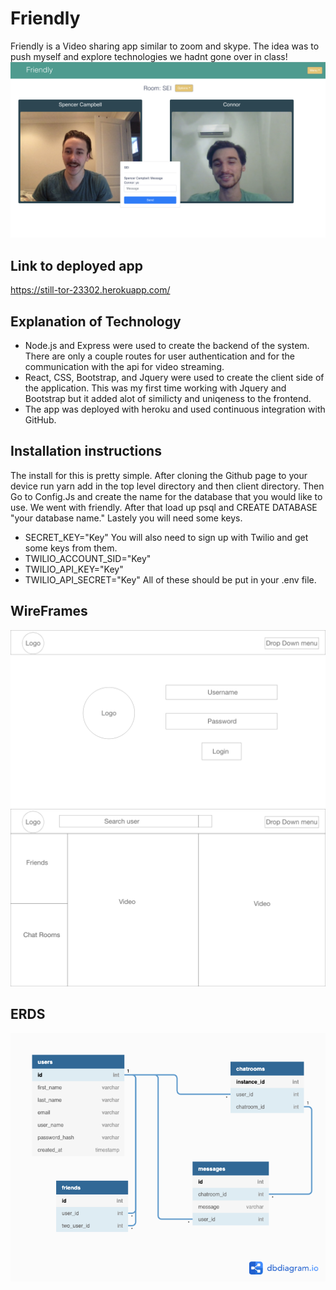 # Friendly
Friendly is a Video sharing app similar to zoom and skype. The idea was to push myself and explore technologies we hadnt gone over in class!
![DemoPhoto](./preproduction/ExamplePhoto.png)

## Link to deployed app
https://still-tor-23302.herokuapp.com/


## Explanation of Technology
- Node.js and Express were used to create the backend of the system. There are only a couple routes for user authentication and for the communication with the api for video streaming.
- React, CSS, Bootstrap, and Jquery were used to create the client side of the application. This was my first time working with Jquery and Bootstrap but it added alot of similicty and uniqeness to the frontend.
- The app was deployed with heroku and used continuous integration with GitHub.

## Installation instructions
The install for this is pretty simple. After cloning the Github page to your device run yarn add in the top level directory and then client directory. Then Go to Config.Js and create the name for the database that you would like to use. We went with friendly. After that load up psql and CREATE DATABASE "your database name." Lastely you will need some keys. 
- SECRET_KEY="Key"
You will also need to sign up with Twilio and get some keys from them.
- TWILIO_ACCOUNT_SID="Key"
- TWILIO_API_KEY="Key"
- TWILIO_API_SECRET="Key"
All of these should be put in your .env file.

## WireFrames
![Wireframes](./preproduction/Login.png)
![Wireframes](./preproduction/Video.png)

## ERDS
![Entity Relationship Diagram(ERD)](./preproduction/Schema.png)

